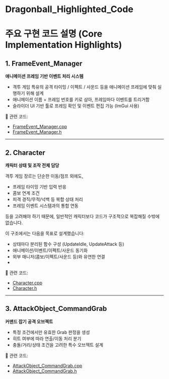 # Dragonball_Highlighted_Code

# 주요 구현 코드 설명 (Core Implementation Highlights)


## 1. FrameEvent_Manager
**애니메이션 프레임 기반 이벤트 처리 시스템**

- 격투 게임 특유의 공격 타이밍 / 이펙트 / 사운드 등을 애니메이션 프레임에 맞춰 실행하기 위해 설계
- 애니메이션 이름 + 프레임 번호를 키로 삼아, 프레임마다 이벤트를 트리거함
- 슬라이더 UI 기반 툴로 프레임 확인 및 이벤트 편집 가능 (ImGui 사용)

🔗 관련 코드:
- [FrameEvent_Manager.cpp](./FrameEvent_Manager.cpp)
- [FrameEvent_Manager.h](./FrameEvent_Manager.h)

---

## 2. Character
**캐릭터 상태 및 조작 전체 담당**

격투 게임 장르는 단순한 이동/점프 외에도,
- 프레임 타이밍 기반 입력 반응
- 콤보 연계 조건
- 피격 경직/무적/넉백 등 복합 상태 처리
- 프레임 이벤트 시스템과의 통합 연동

등을 고려해야 하기 때문에, 일반적인 캐릭터보다 코드가 구조적으로 복잡해질 수밖에 없습니다.

이 구조에서는 다음을 목표로 설계했습니다:
- 상태마다 분리된 함수 구성 (UpdateIdle, UpdateAttack 등)
- 애니메이션/이벤트/이펙트/사운드 동기화
- 외부 매니저(콤보/이펙트/사운드 등)와 유연한 연결
- 

🔗 관련 코드:
- [Character.cpp](./Character.cpp)
- [Character.h](./Character.h)

---

## 3. AttackObject_CommandGrab
**커맨드 잡기 공격 오브젝트**

- 특정 조건에서만 유효한 Grab 판정을 생성
- 히트 여부에 따라 연출/이동 처리 분기
- 충돌/거리/상태 조건을 고려한 특수 오브젝트 설계

🔗 관련 코드:
- [AttackObject_CommandGrab.cpp](./AttackObject_CommandGrab.cpp)
- [AttackObject_CommandGrab.h](./AttackObject_CommandGrab.h)
